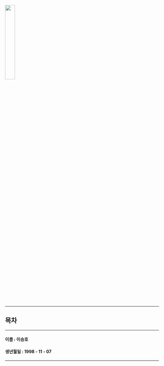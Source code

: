 
<img src = "https://user-images.githubusercontent.com/86451292/123887710-f42a6500-d98c-11eb-8ad6-715f7f32fa65.jpg" width="25%" height="25%" align="ㅣleft">

***
## 목차

***
#### 이름 : 이승호
#### 생년월일 : 1998 - 11 - 07
#### 
***
